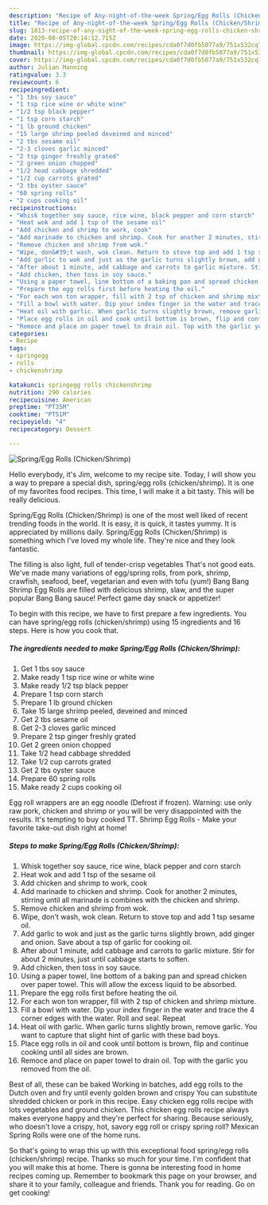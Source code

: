 ```yaml
---
description: "Recipe of Any-night-of-the-week Spring/Egg Rolls (Chicken/Shrimp)"
title: "Recipe of Any-night-of-the-week Spring/Egg Rolls (Chicken/Shrimp)"
slug: 1813-recipe-of-any-night-of-the-week-spring-egg-rolls-chicken-shrimp
date: 2020-08-05T20:14:12.715Z
image: https://img-global.cpcdn.com/recipes/cda0f7d0fb5077a9/751x532cq70/springegg-rolls-chickenshrimp-recipe-main-photo.jpg
thumbnail: https://img-global.cpcdn.com/recipes/cda0f7d0fb5077a9/751x532cq70/springegg-rolls-chickenshrimp-recipe-main-photo.jpg
cover: https://img-global.cpcdn.com/recipes/cda0f7d0fb5077a9/751x532cq70/springegg-rolls-chickenshrimp-recipe-main-photo.jpg
author: Julian Manning
ratingvalue: 3.3
reviewcount: 6
recipeingredient:
- "1 tbs soy sauce"
- "1 tsp rice wine or white wine"
- "1/2 tsp black pepper"
- "1 tsp corn starch"
- "1 lb ground chicken"
- "15 large shrimp peeled deveined and minced"
- "2 tbs sesame oil"
- "2-3 cloves garlic minced"
- "2 tsp ginger freshly grated"
- "2 green onion chopped"
- "1/2 head cabbage shredded"
- "1/2 cup carrots grated"
- "2 tbs oyster sauce"
- "60 spring rolls"
- "2 cups cooking oil"
recipeinstructions:
- "Whisk together soy sauce, rice wine, black pepper and corn starch"
- "Heat wok and add 1 tsp of the sesame oil"
- "Add chicken and shrimp to work, cook"
- "Add marinade to chicken and shrimp. Cook for another 2 minutes, stirring until all marinade is combines with the chicken and shrimp."
- "Remove chicken and shrimp from wok."
- "Wipe, don&#39;t wash, wok clean. Return to stove top and add 1 tsp sesame oil."
- "Add garlic to wok and just as the garlic turns slightly brown, add ginger and onion. Save about a tsp of garlic for cooking oil."
- "After about 1 minute, add cabbage and carrots to garlic mixture. Stir for about 2 minutes, just until cabbage starts to soften."
- "Add chicken, then toss in soy sauce."
- "Using a paper towel, line bottom of a baking pan and spread chicken over paper towel. This will allow the excess liquid to be absorbed."
- "Prepare the egg rolls first before heating the oil."
- "For each won ton wrapper, fill with 2 tsp of chicken and shrimp mixture."
- "Fill a bowl with water. Dip your index finger in the water and trace the 4 corner edges with the water. Roll and seal. Repeat"
- "Heat oil with garlic. When garlic turns slightly brown, remove garlic. You want to capture that slight hint of garlic with these bad boys."
- "Place egg rolls in oil and cook until bottom is brown, flip and continue cooking until all sides are brown."
- "Remoce and place on paper towel to drain oil. Top with the garlic you removed from the oil."
categories:
- Recipe
tags:
- springegg
- rolls
- chickenshrimp

katakunci: springegg rolls chickenshrimp 
nutrition: 290 calories
recipecuisine: American
preptime: "PT35M"
cooktime: "PT51M"
recipeyield: "4"
recipecategory: Dessert

---
```



![Spring/Egg Rolls (Chicken/Shrimp)](https://img-global.cpcdn.com/recipes/cda0f7d0fb5077a9/751x532cq70/springegg-rolls-chickenshrimp-recipe-main-photo.jpg)

Hello everybody, it's Jim, welcome to my recipe site. Today, I will show you a way to prepare a special dish, spring/egg rolls (chicken/shrimp). It is one of my favorites food recipes. This time, I will make it a bit tasty. This will be really delicious.

Spring/Egg Rolls (Chicken/Shrimp) is one of the most well liked of recent trending foods in the world. It is easy, it is quick, it tastes yummy. It is appreciated by millions daily. Spring/Egg Rolls (Chicken/Shrimp) is something which I've loved my whole life. They're nice and they look fantastic.

The filling is also light, full of tender-crisp vegetables That&#39;s not good eats. We&#39;ve made many variations of egg/spring rolls, from pork, shrimp, crawfish, seafood, beef, vegetarian and even with tofu (yum!) Bang Bang Shrimp Egg Rolls are filled with delicious shrimp, slaw, and the super popular Bang Bang sauce! Perfect game day snack or appetizer!


To begin with this recipe, we have to first prepare a few ingredients. You can have spring/egg rolls (chicken/shrimp) using 15 ingredients and 16 steps. Here is how you cook that.

<!--inarticleads1-->

##### The ingredients needed to make Spring/Egg Rolls (Chicken/Shrimp):

1. Get 1 tbs soy sauce
1. Make ready 1 tsp rice wine or white wine
1. Make ready 1/2 tsp black pepper
1. Prepare 1 tsp corn starch
1. Prepare 1 lb ground chicken
1. Take 15 large shrimp peeled, deveined and minced
1. Get 2 tbs sesame oil
1. Get 2-3 cloves garlic minced
1. Prepare 2 tsp ginger freshly grated
1. Get 2 green onion chopped
1. Take 1/2 head cabbage shredded
1. Take 1/2 cup carrots grated
1. Get 2 tbs oyster sauce
1. Prepare 60 spring rolls
1. Make ready 2 cups cooking oil


Egg roll wrappers are an egg noodle (Defrost if frozen). Warning: use only raw pork, chicken and shrimp or you will be very disappointed with the results. It&#39;s tempting to buy cooked TT. Shrimp Egg Rolls - Make your favorite take-out dish right at home! 

<!--inarticleads2-->

##### Steps to make Spring/Egg Rolls (Chicken/Shrimp):

1. Whisk together soy sauce, rice wine, black pepper and corn starch
1. Heat wok and add 1 tsp of the sesame oil
1. Add chicken and shrimp to work, cook
1. Add marinade to chicken and shrimp. Cook for another 2 minutes, stirring until all marinade is combines with the chicken and shrimp.
1. Remove chicken and shrimp from wok.
1. Wipe, don&#39;t wash, wok clean. Return to stove top and add 1 tsp sesame oil.
1. Add garlic to wok and just as the garlic turns slightly brown, add ginger and onion. Save about a tsp of garlic for cooking oil.
1. After about 1 minute, add cabbage and carrots to garlic mixture. Stir for about 2 minutes, just until cabbage starts to soften.
1. Add chicken, then toss in soy sauce.
1. Using a paper towel, line bottom of a baking pan and spread chicken over paper towel. This will allow the excess liquid to be absorbed.
1. Prepare the egg rolls first before heating the oil.
1. For each won ton wrapper, fill with 2 tsp of chicken and shrimp mixture.
1. Fill a bowl with water. Dip your index finger in the water and trace the 4 corner edges with the water. Roll and seal. Repeat
1. Heat oil with garlic. When garlic turns slightly brown, remove garlic. You want to capture that slight hint of garlic with these bad boys.
1. Place egg rolls in oil and cook until bottom is brown, flip and continue cooking until all sides are brown.
1. Remoce and place on paper towel to drain oil. Top with the garlic you removed from the oil.


Best of all, these can be baked Working in batches, add egg rolls to the Dutch oven and fry until evenly golden brown and crispy You can substitute shredded chicken or pork in this recipe. Easy chicken egg rolls recipe with lots vegetables and ground chicken. This chicken egg rolls recipe always makes everyone happy and they&#39;re perfect for sharing. Because seriously, who doesn&#39;t love a crispy, hot, savory egg roll or crispy spring roll? Mexican Spring Rolls were one of the home runs. 

So that's going to wrap this up with this exceptional food spring/egg rolls (chicken/shrimp) recipe. Thanks so much for your time. I'm confident that you will make this at home. There is gonna be interesting food in home recipes coming up. Remember to bookmark this page on your browser, and share it to your family, colleague and friends. Thank you for reading. Go on get cooking!

